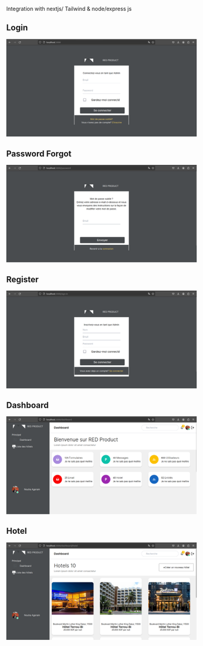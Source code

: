 Integration with nextjs/ Tailwind & node/express js
## Login
<img src="/public/img.png">


## Password Forgot
<img src="/public/img_1.png">


## Register
<img src="/public/img_2.png">

## Dashboard
<img src="/public/img_3.png">

## Hotel
<img src="/public/img_4.png">

